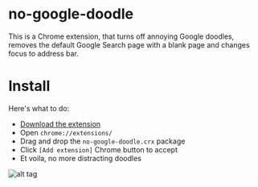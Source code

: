 no-google-doodle
==========

This is a Chrome extension, that turns off annoying Google doodles, removes the default Google Search page with a blank page and changes focus to address bar.

# Install
Here's what to do:

  * [Download the extension](https://github.com/nextinterfaces/no-google-doodle/raw/master/dist/no-google-doodle.crx)
  * Open ```chrome://extensions/```
  * Drag and drop the ```no-google-doodle.crx``` package
  * Click ```[Add extension]``` Chrome button to accept
  * Et voila, no more distracting doodles 



![alt tag](http://nextinterfaces.com/i/no-google-doodle-screen.png)




